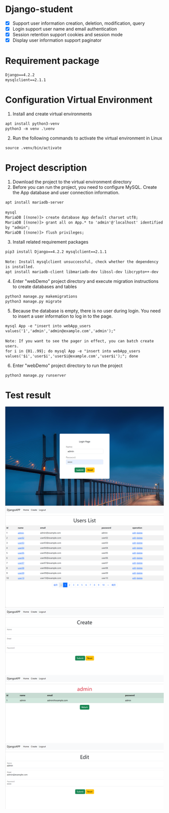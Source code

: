 # Django-student
* [x] Support user information creation, deletion, modification, query
* [x] Login support user name and email authentication
* [x] Session retention support cookies and session mode
* [x] Display user information support paginator
  
# Requirement package
```
Django==4.2.2
mysqlclient==2.1.1
```
    
# Configuration  Virtual Environment
1. Install and create virtual environments
```
apt install python3-venv
python3 -m venv .\venv
```

2.  Run the following commands to activate the virtual environment in Linux
```
source .venv/bin/activate
```

# Project description
1. Download the project to the virtual environment directory
2. Before you can run the project, you need to configure MySQL. Create the App database and user connection information.

```
apt install mariadb-server

mysql
MariaDB [(none)]> create database App default charset utf8;
MariaDB [(none)]> grant all on App.* to 'admin'@'localhost' identified by "admin";
MariaDB [(none)]> flush privileges;
```
3. Install related requirement packages
```
pip3 install Django==4.2.2 mysqlclient==2.1.1

Note: Install mysqlclient unsuccessful, check whether the dependency is installed.
apt install mariadb-client libmariadb-dev libssl-dev libcrypto++-dev
```
4. Enter "webDemo" project directory and execute migration instructions to create databases and tables
```
python3 manage.py makemigrations
python3 manage.py migrate
```
5. Because the database is empty, there is no user during login. You need to insert a user information to log in to the page.
```
mysql App -e "insert into webApp_users values('1','admin','admin@example.com','admin');"

Note: If you want to see the pager in effect, you can batch create users.
for i in {01..99}; do mysql App -e "insert into webApp_users values('$i','user$i','user$i@example.com','user$i');"; done
```
6. Enter "webDemo" project directory to run the project
```
python3 manage.py runserver
```

# Test result
![login](vx_images/223211716236951.png)
![users](vx_images/58400517259975.png)
![create](vx_images/220160617257579.png)
 ![detail](vx_images/440410617255081.png)
 ![edit](vx_images/117590717236322.png)
